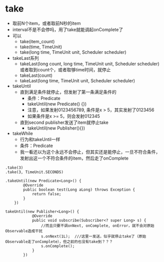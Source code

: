 # take

- 取前N个item，或者取前N秒的item
- interval不是不会停吗，用了take就能调起onComplete了
- 可以
    - take(item_count)
    - take(time, TimeUnit)
    - take(long time, TimeUnit unit, Scheduler scheduler)
- takeLast系列
    - takeLast(long count, long time, TimeUnit unit, Scheduler scheduler)  或者取到count个，或者取够time时间，就停止
    - takeLast(count)
    - takeLast(long time, TimeUnit unit, Scheduler scheduler)
- takeUntil
    - 直到满足条件就停止，但发射了第一条满足条件的
        - 条件：Predicate
        - takeUntil(new Predicate<Long>() {})
        - 注意，如果发射0123456789, 条件是x > 5，其实发射了0123456
        - 如果条件是x >= 5，则会发射012345
    - 直到second publisher发送了item就停止take
        - takeUntil(new Publisher<Long>(){})
- takeWhile
    - 行为和takeUntil一样
    - 条件：Predicate
    - 我一看还以为这个永远不会停止，但其实还是能停止，一旦不符合条件，发射出这一个不符合条件的item，然后走了onComplete
    
```
.take(3)
.take(3, TimeUnit.SECONDS)

.takeUntil(new Predicate<Long>() {
        @Override
        public boolean test(Long aLong) throws Exception {
            return false;
        }
    })

takeUntil(new Publisher<Long>() {
            @Override
            public void subscribe(Subscriber<? super Long> s) {
                //而且只要不调onNext, onComplete, onError，就不会对原始Observable造成干扰
                s.onNext(1L);  ///这里一发送，似乎就停止take了（原始Observable走了onComplete），但之前的也没有take到？？？
                s.onComplete();
            }
        })
```